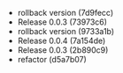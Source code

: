 * rollback version (7d9fecc)
* Release 0.0.3 (73973c6)
* rollback version (9733a1b)
* Release 0.0.4 (7a154de)
* Release 0.0.3 (2b890c9)
* refactor (d5a7b07)

